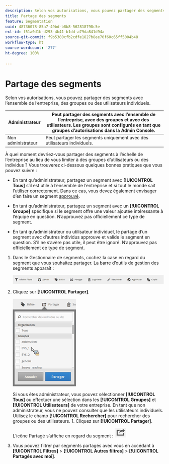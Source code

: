 ```yaml
---
description: Selon vos autorisations, vous pouvez partager des segments avec l’ensemble de l’entreprise, des groupes ou des utilisateurs individuels.
title: Partage des segments
feature: Segmentation
uuid: 48736078-85a7-49bd-b8b8-562818798c5e
exl-id: f51a0d1b-d293-4b41-b1dd-a79da841d94a
source-git-commit: f9b5380cfb2cdfe1827b8ee70f60c65ff5004b48
workflow-type: ht
source-wordcount: '277'
ht-degree: 100%

---
```


# Partage des segments

Selon vos autorisations, vous pouvez partager des segments avec l’ensemble de l’entreprise, des groupes ou des utilisateurs individuels.

| Administrateur | Peut partager des segments avec l’ensemble de l’entreprise, avec des groupes et avec des utilisateurs. Les groupes sont configurés en tant que groupes d’autorisations dans la Admin Console. |
|---|---|
| Non administrateur | Peut partager les segments uniquement avec des utilisateurs individuels. |

À quel moment devriez-vous partager des segments à l’échelle de l’entreprise au lieu de vous limiter à des groupes d’utilisateurs ou des individus ? Vous trouverez ci-dessous quelques bonnes pratiques que vous pouvez suivre :

* En tant qu’administrateur, partagez un segment avec **[!UICONTROL Tous]** s’il est utile à l’ensemble de l’entreprise et si tout le monde sait l’utiliser correctement. Dans ce cas, vous devez également envisager d’en faire un segment [approuvé](/help/components/segmentation/segmentation-workflow/seg-approve.md).

* En tant qu’administrateur, partagez un segment avec un **[!UICONTROL Groupe]** spécifique si le segment offre une valeur ajoutée intéressante à l’équipe en question. N’approuvez pas officiellement ce type de segment.
* En tant qu’administrateur ou utilisateur individuel, le partage d’un segment avec d’autres individus approuve et valide le segment en question. S’il ne s’avère pas utile, il peut être ignoré. N’approuvez pas officiellement ce type de segment.

1. Dans le Gestionnaire de segments, cochez la case en regard du segment que vous souhaitez partager. La barre d’outils de gestion des segments apparaît :

   ![](assets/segment_mgmt_toolbar.png)

1. Cliquez sur **[!UICONTROL Partager]**.

   ![](assets/sharing_segments.png)

   Si vous êtes administrateur, vous pouvez sélectionner **[!UICONTROL Tous]** ou effectuer une sélection dans les **[!UICONTROL Groupes]** et **[!UICONTROL Utilisateurs]** de votre entreprise. En tant que non administrateur, vous ne pouvez consulter que les utilisateurs individuels. Utilisez le champ **[!UICONTROL Rechercher]** pour rechercher des groupes ou des utilisateurs. 1. Cliquez sur **[!UICONTROL Partager]**.

   L’icône Partagé s’affiche en regard du segment : ![](assets/share_icon.png)

1. Vous pouvez filtrer par segments partagés avec vous en accédant à **[!UICONTROL Filtres]** > **[!UICONTROL Autres filtres]** > **[!UICONTROL Partagés avec moi]**.
